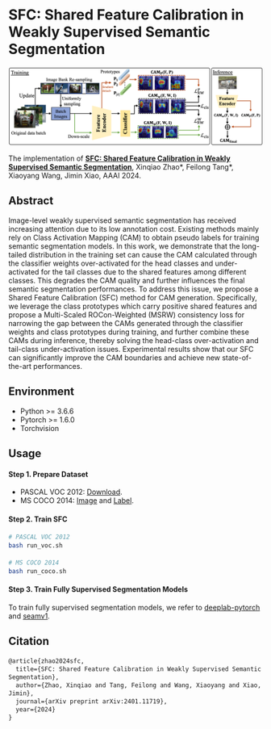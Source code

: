 # SFC: Shared Feature Calibration in Weakly Supervised Semantic Segmentation

<img style="zoom:100%" alt="framework" src='fig/framework1.png'>

The implementation of [**SFC: Shared Feature Calibration in Weakly Supervised Semantic Segmentation**](https://arxiv.org/pdf/2401.11719.pdf), Xinqiao Zhao*, Feilong Tang*, Xiaoyang Wang, Jimin Xiao, AAAI 2024.

## Abstract
Image-level weakly supervised semantic segmentation has received increasing attention due to its low annotation cost. Existing methods mainly rely on Class Activation Mapping (CAM) to obtain pseudo labels for training semantic segmentation models. In this work, we demonstrate that the long-tailed distribution in the training set can cause the CAM calculated through the classifier weights over-activated for the head classes and under-activated for the tail classes due to the shared features among different classes. This degrades the CAM quality and further influences the final semantic segmentation performances. To address this issue, we propose a Shared Feature Calibration (SFC) method for CAM generation. Specifically, we leverage the class prototypes which carry positive shared features and propose a Multi-Scaled ROCon-Weighted (MSRW) consistency loss for narrowing the gap between the CAMs generated through the classifier weights and class prototypes during training, and further combine these CAMs during inference, thereby solving the head-class over-activation and tail-class under-activation issues. Experimental results show that our SFC can significantly improve the CAM boundaries and achieve new state-of-the-art performances. 

## Environment

- Python >= 3.6.6
- Pytorch >= 1.6.0
- Torchvision

## Usage

#### Step 1. Prepare Dataset

- PASCAL VOC 2012: [Download](http://host.robots.ox.ac.uk/pascal/VOC/voc2012/).
- MS COCO 2014: [Image](https://cocodataset.org/#home) and [Label](https://drive.google.com/file/d/1Pm_OH8an5MzZh56QKTcdlXNI3RNmZB9d/view?usp=sharing).

#### Step 2. Train SFC

```bash
# PASCAL VOC 2012
bash run_voc.sh

# MS COCO 2014
bash run_coco.sh
```

#### Step 3. Train Fully Supervised Segmentation Models

To train fully supervised segmentation models, we refer to [deeplab-pytorch](https://github.com/kazuto1011/deeplab-pytorch) and [seamv1](https://github.com/YudeWang/semantic-segmentation-codebase/tree/main/experiment/seamv1-pseudovoc).

## Citation
```
@article{zhao2024sfc,
  title={SFC: Shared Feature Calibration in Weakly Supervised Semantic Segmentation},
  author={Zhao, Xinqiao and Tang, Feilong and Wang, Xiaoyang and Xiao, Jimin},
  journal={arXiv preprint arXiv:2401.11719},
  year={2024}
}
```
